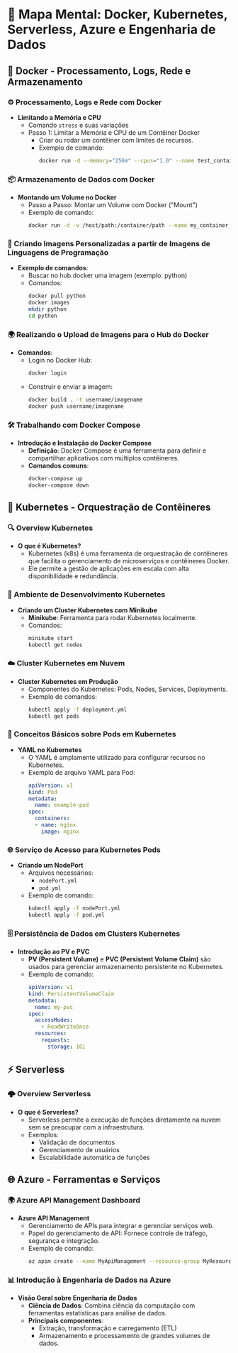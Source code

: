 # 🐳 Mapa Mental: **Docker, Kubernetes, Serverless, Azure e Engenharia de Dados**

## 🐋 Docker - Processamento, Logs, Rede e Armazenamento
### ⚙️ Processamento, Logs e Rede com Docker
- **Limitando a Memória e CPU**
    - Comando `stress` e suas variações
    - Passo 1: Limitar a Memória e CPU de um Contêiner Docker
        - Criar ou rodar um contêiner com limites de recursos.
        - Exemplo de comando:
            ```bash
            docker run -d --memory="256m" --cpus="1.0" --name test_container ubuntu
            ```

### 📦 Armazenamento de Dados com Docker
- **Montando um Volume no Docker**
    - Passo a Passo: Montar um Volume com Docker ("Mount")
    - Exemplo de comando:
        ```bash
        docker run -d -v /host/path:/container/path --name my_container ubuntu
        ```

### 🐍 Criando Imagens Personalizadas a partir de Imagens de Linguagens de Programação
- **Exemplo de comandos**:
    - Buscar no hub.docker uma imagem (exemplo: python)
    - Comandos:
        ```bash
        docker pull python
        docker images
        mkdir python
        cd python
        ```

### 🌍 Realizando o Upload de Imagens para o Hub do Docker
- **Comandos**:
    - Login no Docker Hub:
        ```bash
        docker login
        ```
    - Construir e enviar a imagem:
        ```bash
        docker build . -t username/imagename
        docker push username/imagename
        ```

### 🛠️ Trabalhando com Docker Compose
- **Introdução e Instalação do Docker Compose**
    - **Definição**: Docker Compose é uma ferramenta para definir e compartilhar aplicativos com múltiplos contêineres.
    - **Comandos comuns**:
        ```bash
        docker-compose up
        docker-compose down
        ```

## 🚀 Kubernetes - Orquestração de Contêineres
### 🔍 Overview Kubernetes
- **O que é Kubernetes?**
    - Kubernetes (k8s) é uma ferramenta de orquestração de contêineres que facilita o gerenciamento de microserviços e contêineres Docker.
    - Ele permite a gestão de aplicações em escala com alta disponibilidade e redundância.

### 🚀 Ambiente de Desenvolvimento Kubernetes
- **Criando um Cluster Kubernetes com Minikube**
    - **Minikube**: Ferramenta para rodar Kubernetes localmente.
    - Comandos:
        ```bash
        minikube start
        kubectl get nodes
        ```

### ☁️ Cluster Kubernetes em Nuvem
- **Cluster Kubernetes em Produção**
    - Componentes do Kubernetes: Pods, Nodes, Services, Deployments.
    - Exemplo de comandos:
        ```bash
        kubectl apply -f deployment.yml
        kubectl get pods
        ```

### 🧱 Conceitos Básicos sobre Pods em Kubernetes
- **YAML no Kubernetes**
    - O YAML é amplamente utilizado para configurar recursos no Kubernetes.
    - Exemplo de arquivo YAML para Pod:
        ```yaml
        apiVersion: v1
        kind: Pod
        metadata:
          name: example-pod
        spec:
          containers:
          - name: nginx
            image: nginx
        ```

### 🌐 Serviço de Acesso para Kubernetes Pods
- **Criando um NodePort**
    - Arquivos necessários:
        - `nodePort.yml`
        - `pod.yml`
    - Exemplo de comando:
        ```bash
        kubectl apply -f nodePort.yml
        kubectl apply -f pod.yml
        ```

### 🗄️ Persistência de Dados em Clusters Kubernetes
- **Introdução ao PV e PVC**
    - **PV (Persistent Volume)** e **PVC (Persistent Volume Claim)** são usados para gerenciar armazenamento persistente no Kubernetes.
    - Exemplo de comando:
        ```yaml
        apiVersion: v1
        kind: PersistentVolumeClaim
        metadata:
          name: my-pvc
        spec:
          accessModes:
            - ReadWriteOnce
          resources:
            requests:
              storage: 1Gi
        ```

## ⚡ Serverless
### 🌩️ Overview Serverless
- **O que é Serverless?**
    - Serverless permite a execução de funções diretamente na nuvem sem se preocupar com a infraestrutura.
    - Exemplos:
        - Validação de documentos
        - Gerenciamento de usuários
        - Escalabilidade automática de funções

## 🌐 Azure - Ferramentas e Serviços
### 🌍 Azure API Management Dashboard
- **Azure API Management**
    - Gerenciamento de APIs para integrar e gerenciar serviços web.
    - Papel do gerenciamento de API: Fornece controle de tráfego, segurança e integração.
    - Exemplo de comando:
        ```bash
        az apim create --name MyApiManagement --resource-group MyResourceGroup
        ```

### 📊 Introdução à Engenharia de Dados na Azure
- **Visão Geral sobre Engenharia de Dados**
    - **Ciência de Dados**: Combina ciência da computação com ferramentas estatísticas para análise de dados.
    - **Principais componentes**:
        - Extração, transformação e carregamento (ETL)
        - Armazenamento e processamento de grandes volumes de dados.
